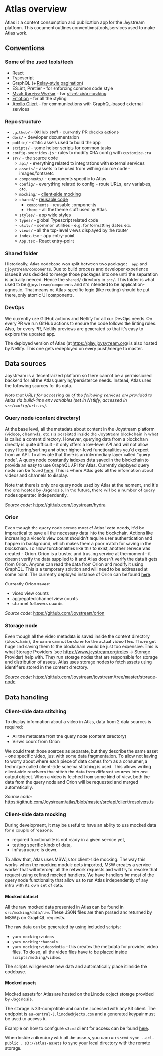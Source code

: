 # Atlas overview

Atlas is a content consumption and publication app for the Joystream platform. This document outlines conventions/tools/services used to make Atlas work.

## Conventions

### Some of the used tools/tech

- React
- Typescript
- GraphQL (+ [Relay-style pagination](https://graphql.org/learn/pagination/))
- ESLint, Prettier - for enforcing common code style
- [Mock Service Worker](https://mswjs.io/) - for [client-side mocking](#client-side-data-mocking)
- [Emotion](https://emotion.sh/) - for all the styling
- [Apollo Client](https://www.apollographql.com/docs/react/) - for communications with GraphQL-based external services


### Repo structure

- `.github/` - GitHub stuff - currently PR checks actions
- `docs/` - developer documentation
- `public/` - static assets used to build the app
- `scripts/` - some helper scripts for common tasks
- `config-overrides.js` - rules to modify CRA config with `customize-cra`
- `src/` - the source code
    - `api/` - everything related to integrations with external services
    - `assets/` - assets to be used from withing source code - images/fonts/etc.
    - `components/` - components specific to Atlas
    - `config/` - everything related to config - route URLs, env variables, etc.
    - `mocking/` - [client-side mocking](#client-side-data-mocking)
    - `shared/` - [reusable code](#shared-folder)
      - `components` - reusable components
      - `theme` - all the theme stuff used by Atlas
    - `styles/` - app wide styles
    - `types/` - global Typescript related code
    - `utils/` - common utilities - e.g. for formatting dates etc.
    - `views/` - all the top-level views displayed by the router
    - `index.tsx` - app entry-point
    - `App.tsx` - React entry-point

### Shared folder

Historically, Atlas codebase was split between two packages - `app` and `@joystream/components`. Due to build process and developer experience issues it was decided to merge those packages into one until the separation is actually needed. Hence the `shared/` directory in `src/`. This folder is what used to be `@joystream/components` and it's intended to be application-agnostic. That means no Atlas-specific logic (like routing) should be put there, only atomic UI components.

### DevOps

We currently use GitHub actions and Netlify for all our DevOps needs. On every PR we run GitHub actions to ensure the code follows the linting rules. Also, for every PR, Netlify previews are generated so that it's easy to explore the updated app.

The deployed version of Atlas (at https://play.joysytream.org) is also hosted by Netlify. This one gets redeployed on every push/merge to master.

## Data sources

Joystream is a decentralized platform so there cannot be a permissioned backend for all the Atlas querying/persistence needs. Instead, Atlas uses the following sources for its data.

_Note that URLs for accessing all of the following services are provided to Atlas via build-time env variables (set in Netlify, accessed in `src/config/urls.ts`)._

### Query node (content directory)

At the base level, all the metadata about content in the Joystream platform (videos, channels, etc.) is persisted inside the Joystream blockchain in what is called a content directory. However, querying data from a blockchain directly is quite difficult - it only offers a low-level API and will not allow easy filtering/sorting and other higher-level functionalities you'd expect from an API. To alleviate that there is an intermediary layer called "query node". A query node constantly indexes data saved in the blockchain to provide an easy to use GraphQL API for Atlas. Currently deployed query node can be found [here](https://hydra.joystream.org/graphql). This is where Atlas gets all the information about videos and channels to display.

Note that there is only one query node used by Atlas at the moment, and it's the one hosted by Jsgenesis. In the future, there will be a number of query nodes operated independently.

_Source code:_ https://github.com/Joystream/hydra

### Orion

Even though the query node serves most of Atlas' data needs, it'd be impractical to save all the necessary data into the blockchain. Actions like increasing a video's view count shouldn't require user authentication and happen in background, which makes them a poor match for saving in the blockchain. To allow functionalities like this to exist, another service was created - Orion. Orion is a trusted and trusting service at the moment - it doesn't verify the data supplied to it and Atlas doesn't verify the data it gets from Orion. Anyone can read the data from Orion and modify it using GraphQL. This is a temporary solution and will need to be addressed at some point. The currently deployed instance of Orion can be found [here](https://orion.joystream.org/graphql).

Currently Orion saves:
- video view counts
- aggregated channel view counts
- channel followers counts

_Source code:_ https://github.com/Joystream/orion

### Storage node

Even though all the video metadata is saved inside the content directory (blockchain), the same cannot be done for the actual video files. Those get huge and saving them to the blockchain would be just too expensive. This is what Storage Providers (see https://www.joystream.org/roles -> Storage Provider) help with. They run storage nodes that are responsible for storage and distribution of assets. Atlas uses storage nodes to fetch assets using identifiers stored in the content directory.

_Source code:_ https://github.com/Joystream/joystream/tree/master/storage-node

## Data handling

### Client-side data stitching

To display information about a video in Atlas, data from 2 data sources is required:
- All the metadata from the query node (content directory)
- Views count from Orion

We could treat those sources as separate, but they describe the same asset - one specific video, just with some data fragmentation. To allow not having to worry about where each piece of data comes from as a consumer, a technique called client-side schema stitching is used. This allows writing client-side resolvers that stitch the data from different sources into one output object. When a video is fetched from some kind of view, both the data from the query node and Orion will be requested and merged automatically.

_Source code:_ https://github.com/Joystream/atlas/blob/master/src/api/client/resolvers.ts

### Client-side data mocking

During development, it may be useful to have an ability to use mocked data for a couple of reasons:
- required functionality is not ready in a given service yet,
- testing specific kinds of data,
- infrastructure is down.

To allow that, Atlas uses MSW.js for client-side mocking. The way this works, when the mocking module gets imported, MSW creates a service worker that will intercept all the network requests and will try to resolve that request using defined mocked handlers. We have handlers for most of the query node functionality that allow us to run Atlas independently of any infra with its own set of data.

#### Mocked dataset

All the raw mocked data presented in Atlas can be found in `src/mocking/data/raw`. These JSON files are then parsed and returned by MSW.js on GraphQL requests.

The raw data can be generated by using included scripts:

- `yarn mocking:videos`
- `yarn mocking:channels`
- `yarn mocking:videosMedia` - this creates the metadata for provided video files. To do so, all the video files have to be placed inside `scripts/mocking/videos`.

The scripts will generate new data and automatically place it inside the codebase.

#### Mocked assets

Mocked assets for Atlas are hosted on the Linode object storage provided by Jsgenesis.

The storage is S3-compatible and can be accessed with any S3 client. The endpoint is `eu-central-1.linodeobjects.com` and a generated keypair must be used to access it.

Example on how to configure `s3cmd` client for access can be found [here](https://www.linode.com/docs/platform/object-storage/how-to-use-object-storage/#s3cmd).

When inside a directory with all the assets, you can run `s3cmd sync --acl-public . s3://atlas-assets` to sync your local directory with the remote storage.

